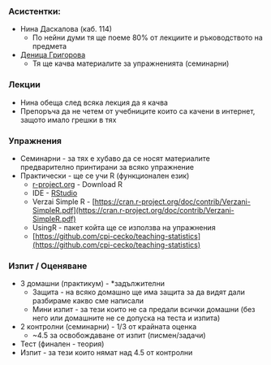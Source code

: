 ### Асистентки:
- Нина Даскалова (каб. 114) 
    - По нейни думи тя ще поеме 80% от лекциите и ръководството на предмета
- [Деница Григорова](https://www.fmi.uni-sofia.bg/lecturers/vois/dgrigorova/)
    - Тя ще качва материалите за упражненията (семинарни)

### Лекции
- Нина обеща след всяка лекция да я качва 
- Препоръча да не четем от учебниците които са качени в интернет, защото имало грешки в тях 

### Упражнения
- Семинарни - за тях е хубаво да се носят материалите предварително принтирани за всяко упражнение 
- Практически - ще се учи R (функционален език) 
    - [r-project.org](https://www.r-project.org) - Download R  
    - IDE - [RStudio](https://www.rstudio.com/products/RStudio/)
    - Verzai Simple R - [https://cran.r-project.org/doc/contrib/Verzani-SimpleR.pdf](https://cran.r-project.org/doc/contrib/Verzani-SimpleR.pdf) 
    - UsingR - пакет койта ще се използва на упражнения 
    - [https://github.com/cpi-cecko/teaching-statistics](https://github.com/cpi-cecko/teaching-statistics) 

### Изпит / Оценяване 
- 3 домашни (практикум) - *задължителни 
    - Защита - на всяко домашно ще има защита за да видят дали разбираме какво сме написали 
    - Мини изпит - за тези които не са предали всички домашни (без него или домашните не се допуска на теста и изпита) 
- 2 контролни (семинарни) - 1/3 от крайната оценка 
    - ~4.5 за освобождаване от изпит (писмен/задачи) 
- Тест (финален - теория) 
- Изпит - за тези които нямат над 4.5 от контролни 